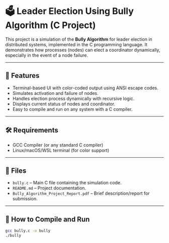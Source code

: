 # 🗳️ Leader Election Using Bully Algorithm (C Project)

This project is a simulation of the **Bully Algorithm** for leader election in distributed systems, implemented in the C programming language. It demonstrates how processes (nodes) can elect a coordinator dynamically, especially in the event of a node failure.

---

## 📌 Features

- Terminal-based UI with color-coded output using ANSI escape codes.
- Simulates activation and failure of nodes.
- Handles election process dynamically with recursive logic.
- Displays current status of nodes and coordinator.
- Easy to compile and run on any system with a C compiler.

---

## 🛠️ Requirements

- GCC Compiler (or any standard C compiler)
- Linux/macOS/WSL terminal (for color support)

---

## 📁 Files

- `bully.c` – Main C file containing the simulation code.
- `README.md` – Project documentation.
- `Bully_Algorithm_Project_Report.pdf` – Brief description/report for submission.

---

## 🚀 How to Compile and Run

```bash
gcc bully.c -o bully
./bully
